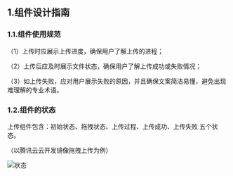 ## 1.组件设计指南

### 1.1.组件使用规范

（1）上传时应展示上传进度，确保用户了解上传的进程；

（2）上传后应及时展示文件状态，确保用户了解上传成功或失败情况；

（3）如上传失败，应对用户展示失败的原因，并且确保文案简洁易懂，避免出现难理解的专业术语。



### 1.2.组件的状态

上传组件包含：初始状态、拖拽状态、上传过程、上传成功、上传失败 五个状态。

（以腾讯云云开发镜像拖拽上传为例）

![状态](https://tdesign.gtimg.com/site/design/images/状态.png)
